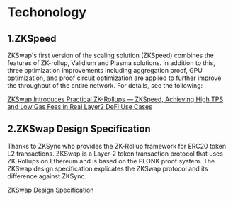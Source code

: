 # Techonology
## 1.ZKSpeed

ZKSwap's first version of the scaling solution (ZKSpeed) combines the features of ZK-rollup, Validium and Plasma solutions. In addition to this, three optimization improvements including aggregation proof, GPU optimization, and proof circuit optimization are applied to further improve the throughput of the entire network. For details, see the following:

[ZKSwap Introduces Practical ZK-Rollups — ZKSpeed, Achieving High TPS and Low Gas Fees in Real Layer2 DeFi Use Cases](https://medium.com/zkswap/zkswap-introduces-practical-zk-rollups-zkspeed-achieving-high-tps-and-low-gas-fees-in-real-6effe4e789e0)


## 2.ZKSwap Design Specification

Thanks to ZKSync who provides the ZK-Rollup framework for ERC20 token L2 transactions. ZKSwap is a Layer-2 token transaction protocol that uses ZK-Rollups on Ethereum and is based on the PLONK proof system. The ZKSwap design specification explicates the ZKSwap protocol and its difference against ZKSync.

[ZKSwap Design Specification](https://medium.com/zkswap/zkswap-design-specification-ca5ccb32791e)
